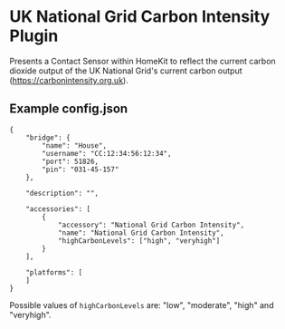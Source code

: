 # UK National Grid Carbon Intensity Plugin

Presents a Contact Sensor within HomeKit to reflect the current carbon dioxide output of the UK National Grid's current carbon output (https://carbonintensity.org.uk).

## Example config.json

    {
        "bridge": {
            "name": "House",
            "username": "CC:12:34:56:12:34",
            "port": 51826,
            "pin": "031-45-157"
        },

        "description": "",

        "accessories": [
            {
                "accessory": "National Grid Carbon Intensity",
                "name": "National Grid Carbon Intensity",
                "highCarbonLevels": ["high", "veryhigh"]
            }
        ],

        "platforms": [
        ]
    }

Possible values of `highCarbonLevels` are: "low", "moderate", "high" and "veryhigh".